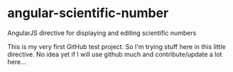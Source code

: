 # angular-scientific-number
AngularJS directive for displaying and editing scientific numbers

This is my very first GitHub test project. So I'm trying stuff here in this little directive. No idea yet if I will use github much and contribute/update a lot here...
